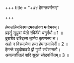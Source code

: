 +++
title = "+७४ हेमन्तवर्णनम्"

+++
  
हेमन्तहिमनिस्पन्दमवलोक्य मनोभवम्।  
प्रहर्तुं सुभ्रुवां चेतो रविर्देवो धनुर्दधौ॥ 1 ॥  
दुराशेव दरिद्रस्य तृष्णेव कृपणस्य च।  
अहो न विरमत्येषा हन्त हेमन्तयामिनी॥ 2 ॥  
हेमन्ते बहुदोषाढ्ये द्वौ गुणौ सर्वसम्मतौ।  
अयत्नशीतलं वारि सुरतं स्वेदवर्जितम्॥ 3 ॥  